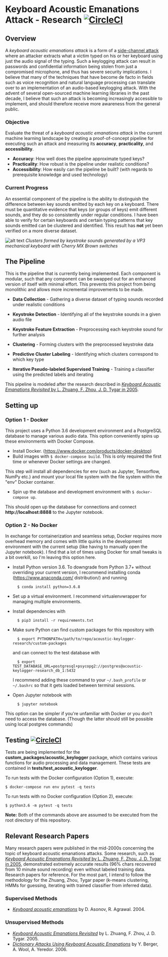 #  Keyboard Acoustic Emanations Attack - Research [![CircleCI](https://circleci.com/gh/shoyo-inokuchi/acoustic-keylogger-research/tree/master.svg?style=svg)](https://circleci.com/gh/shoyo-inokuchi/acoustic-keylogger-research/tree/master)

## Overview
A *keyboard acoustic emanations attack* is a form of a [side-channel
attack](https://en.wikipedia.org/wiki/Side-channel_attack) where an attacker
extracts what a victim typed on his or her keyboard using just the audio signal
of the typing. Such a keylogging attack can result in passwords and
confidential information being stolen from just a compromised microphone, and
thus has severe security implications. I believe that many of the techniques that
have become de facto in fields such as voice recognition and natural language
processing can translate over to an implementation of an audio-based keylogging
attack. With the advent of several open-sourced machine learning libraries in
the past decade, I believe that such an attack is becoming increasingly
accessible to implement, and should therefore receive more awareness from the
general public.

### Objective
Evaluate the threat of a *keyboard acoustic emanations attack* in the current
machine learning landscape by creating a proof-of-concept pipeline for
executing such an attack and measuring its __accuracy__, __practicality__, and
__accessibility__.
* __Accuracy__: How well does the pipeline approximate typed keys?
* __Practicality__: How robust is the pipeline under realistic conditions?
* __Accessibility__: How easily can the pipeline be built? (with regards to
  prerequisite knowledge and used technology)

### Current Progress
An essential component of the pipeline is the ability to distinguish the
difference between key sounds emitted by each key on a keyboard. There must be
quantitative evidence that keys (or groups of keys) emit different sounds, and
they do so consistently under regular conditions. I have been able to verify
for certain keyboards and certain typing patterns that key sounds emitted can
be clustered and identified. This result has __not__ yet been verified on a
more diverse dataset.

![alt text](https://github.com/shoyo-inokuchi/acoustic-keylogger-research/blob/master/lab/figs/tsne-success.png)
*Clusters formed by keystroke sounds generated by a VP3 mechanical keyboard
with Cherry MX Brown switches*


## The Pipeline
This is the pipeline that is currently being implemented. Each component is
modular, such that any component can be swapped out for an enhanced version of
itself with minimal effort. This prevents this project from being monolithic
and allows more incremental improvements to be made.

* __Data Collection__ - Gathering a diverse dataset of typing sounds recorded
under realistic conditions

* __Keystroke Detection__ - Identifying all of the keystroke sounds in a given
audio file

* __Keystroke Feature Extraction__ - Preprocessing each keystroke sound for
further analysis

* __Clustering__ - Forming clusters with the preprocessed keystroke data

* __Predictive Cluster Labeling__ - Identifying which clusters correspond to
which key type

* __Iterative Pseudo-labeled Supervised Training__ - Training a classifier
using the predicted labels and iterating

This pipeline is modeled after the research described in [*Keyboard Acoustic Emanations Revisited* by L. Zhuang, F. Zhou, J. D. Tygar in 2005](https://www.cs.cornell.edu/~shmat/courses/cs6431/zhuang.pdf).


## Setting up
### Option 1 - Docker
This project uses a Python 3.6 development environment and a PostgreSQL database
to manage various audio data. This option conveniently spins up these
environments with Docker Compose.  

* Install Docker. (https://www.docker.com/products/docker-desktop)  
* Build images with `$ docker-compose build`. This is only required the first
time or whenever Docker settings are changed.

This step will install all dependencies for env (such as Jupyter, Tensorflow,
NumPy etc.) and mount your local file system with the file system within the
"env" Docker container.

* Spin up the database and development environment with `$ docker-compose up`.

This should open up the database for connections and connect __http://localhost:8888__ to the Jupyter notebook.

### Option 2 - No Docker
In exchange for containerization and seamless setup, Docker requires more
overhead memory and comes with little quirks in the development environment
with the current setup (like having to manually open the Jupyter notebook). I
find that a lot of times using Docker for small tweaks is a bit overkill, so
I'm leaving this option here.

* Install Python version 3.6. To downgrade from Python 3.7+ without overriding
your current version, I recommend installing conda (https://www.anaconda.com/
distribution/) and running

        $ conda install python=3.6.8

* Set up a virtual environment. I recommend virtualenvwrapper for managing
multiple environments.   

* Install dependencies with

        $ pip3 install -r requirements.txt  

* Make sure Python can find custom packages for this repository with

        $ export PYTHONPATH=/path/to/repo/acoustic-keylogger-research/custom-packages

  and can connect to the test database with

        $ export TEST_DATABASE_URL=postgresql+psycopg2://postgres@acoustic-keylogger-research_db_1:5432

  I recommend adding these command to your `~/.bash_profile` or `~/.bashrc` so
  that it gets loaded between terminal sessions.

* Open Jupyter notebook with

        $ jupyter notebook


This option can be simpler if you're unfamiliar with Docker or you don't need
to access the database. (Though the latter should still be possible using local
  postgres commands)


## Testing [![CircleCI](https://circleci.com/gh/shoyo-inokuchi/acoustic-keylogger-research/tree/master.svg?style=svg)](https://circleci.com/gh/shoyo-inokuchi/acoustic-keylogger-research/tree/master)

Tests are being implemented for the __custom_packages/acoustic_keylogger__
package, which contains various functions for audio processing and data
management. These tests are contained in __tests/test_acoustic_keylogger__.

To run tests with the Docker configuration (Option 1), execute:

    $ docker-compose run env pytest -q tests

To run tests with no Docker configuration (Option 2), execute:

    $ python3.6 -m pytest -q tests

__Note:__ Both of the commands above are assumed to be executed from the root
directory of this repository.


## Relevant Research Papers
Many research papers were published in the mid-2000s concerning the topic of
keyboard acoustic emanations attacks. Some research, such as [*Keyboard
Acoustic Emanations Revisited* by L. Zhuang, F. Zhou, J. D. Tygar in
2005](https://www.cs.cornell.edu/~shmat/courses/cs6431/zhuang.pdf),
demonstrated extremely accurate results (96% chars recovered from 10 minute
sound recording) even without labeled training data. Research papers for
reference. For the most part, I intend to follow the methodology for the
Zhuang, Zhou, Tygar paper (k-means clustering, HMMs for guessing, iterating
with trained classifier from inferred data).

### Supervised Methods
  * [*Keyboard acoustic emanations*](https://ieeexplore.ieee.org/document/1301311)
    by D. Asonov, R. Agrawal. 2004.

### Unsupervised Methods
  * [*Keyboard Acoustic Emanations Revisited*](https://www.cs.cornell.edu/~shmat/courses/cs6431/zhuang.pdf)
  by L. Zhuang, F. Zhou, J. D. Tygar. 2005.
  * [*Dictionary Attacks Using Keyboard Acoustic Emanations*](https://www.eng.tau.ac.il/~yash/p245-berger.pdf)
  by Y. Berger, A. Wool, A. Yeredor. 2006.

